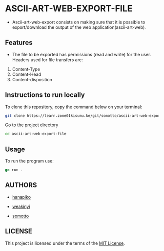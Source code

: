 # ASCII-ART-WEB-EXPORT-FILE
* Ascii-art-web-export consists on making sure that it is possible to export/download the output of the web application(ascii-art-web).
## Features
- The file to be exported  has permissions (read and write) for the user.
Headers used for file transfers are:
1. Content-Type
2. Content-Head
3. Content-disposition

## Instructions to run locally

To clone this repository, copy the command below on your terminal:

```bash
git clone https://learn.zone01kisumu.ke/git/somotto/ascii-art-web-export-file
```

Go to the project directory
```bash
cd ascii-art-web-export-file
```

## Usage
To run the program use:
```go
go run .
```

## AUTHORS
- [hanapiko](https://learn.zone01kisumu.ke/git/hanapiko)

- [weakinyi](https://learn.zone01kisumu.ke/git/weakinyi)

- [somotto](https://learn.zone01kisumu.ke/git/somotto)

## LICENSE
This project is licensed under the terms of the [MIT License](./LICENSE).

